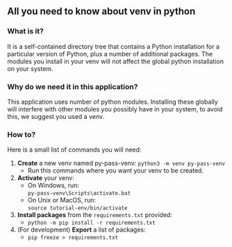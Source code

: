 ## All you need to know about venv in python

### What is it?

It is a self-contained directory tree that contains a Python installation for a particular version of Python, plus a
number of additional packages. The modules you install in your venv will not affect the global python installation on
your system.

### Why do we need it in this application?

This application uses number of python modules. Installing these globally will interfere with other modules you possibly
have in your system, to avoid this, we suggest you used a venv.

### How to?

Here is a small list of commands you will need:

1. **Create** a new venv named py-pass-venv: `python3 -m venv py-pass-venv`
    - Run this commands where you want your venv to be created.
2. **Activate** your venv:
    - On Windows, run:<br>
      `py-pass-venv\Scripts\activate.bat`
    - On Unix or MacOS, run:<br>
      `source tutorial-env/bin/activate`
3. **Install packages** from the `requirements.txt` provided:
    - `python -m pip install -r requirements.txt`
4. (For development) **Export** a list of packages:
    - `pip freeze > requirements.txt`
